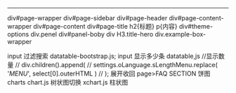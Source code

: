 ------
div#page-wrapper
  div#page-sidebar
    div#page-header
  div#page-content-wrapper
    div#page-content
      div#page-title
        h2{标题}
        p{内容}
        div#theme-options <!-- 右侧设置 -->
      div.penel
        div#panel-boby
         div
         H3.title-hero
         div.example-box-wrapper





input 过滤搜索 datatable-bootstrap.js;
input 显示多少条 datatable,js
//显示数量
            // div.children().append(
            //     settings.oLanguage.sLengthMenu.replace( '_MENU_', select[0].outerHTML )
            // );
展开收回 page>FAQ SECTION
饼图  charts chart.js
树状图切换 xchart.js 柱状图
